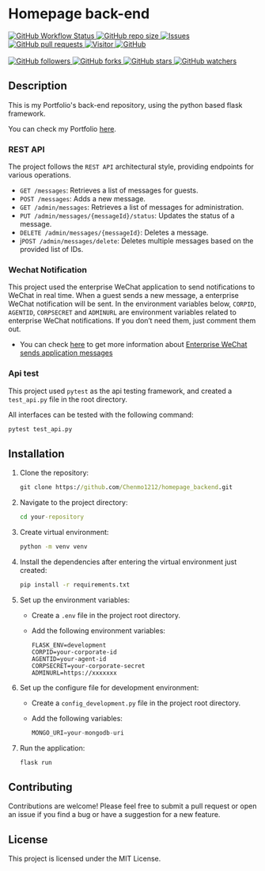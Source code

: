 # Homepage back-end

<p>
    <a href="https://www.chenmo1212.cn?f=github-backend" target="_blank">
        <img alt="GitHub Workflow Status" src="https://img.shields.io/badge/Backend-Portfolio's--backend-orange">
    </a>
    <a href="https://github.com/Chenmo1212/homepage_backend" target="_blank">
        <img alt="GitHub repo size" src="https://img.shields.io/github/repo-size/Chenmo1212/homepage_backend">
    </a>
    <a href="https://github.com/Chenmo1212/homepage_backend/issues" target="_blank">
        <img alt="Issues" src="https://img.shields.io/github/issues/Chenmo1212/homepage_backend" />
    </a>
    <a href="https://github.com/Chenmo1212/homepage_backend/pulls" target="_blank">
        <img alt="GitHub pull requests" src="https://img.shields.io/github/issues-pr/Chenmo1212/homepage_backend" />
    </a>
    <!-- https://github.com/antonkomarev/github-profile-views-counter -->
    <a href="/">
        <img src="https://komarev.com/ghpvc/?username=chenmo1212-homepage-backend&label=Visitors&base=200" alt="Visitor" />
    </a>
    <a href="https://github.com/Chenmo1212/homepage_backend" target="_blank">
        <img alt="GitHub" src="https://img.shields.io/github/license/Chenmo1212/homepage_backend">
    </a>
<br/>
<br/>
    <a href="https://github.com/Chenmo1212/homepage_backend" target="_blank">
        <img alt="GitHub followers" src="https://img.shields.io/github/followers/pudongping?style=social">
    </a>
    <a href="https://github.com/Chenmo1212/homepage_backend" target="_blank">
        <img alt="GitHub forks" src="https://img.shields.io/github/forks/Chenmo1212/homepage_backend?style=social">
    </a>
    <a href="https://github.com/Chenmo1212/homepage_backend" target="_blank">
        <img alt="GitHub stars" src="https://img.shields.io/github/stars/Chenmo1212/homepage_backend?style=social">
    </a>
    <a href="https://github.com/Chenmo1212/homepage_backend" target="_blank">
        <img alt="GitHub watchers" src="https://img.shields.io/github/watchers/Chenmo1212/homepage_backend?style=social">
    </a>
</p>

## Description

This is my Portfolio's back-end repository, using the python based flask framework.

You can check my Portfolio [here](https://www.chenmo1212.cn?f=github-backend).

### REST API

The project follows the `REST API` architectural style, providing endpoints for various operations.

- `GET /messages`: Retrieves a list of messages for guests.
- `POST /messages`: Adds a new message.
- `GET /admin/messages`: Retrieves a list of messages for administration.
- `PUT /admin/messages/{messageId}/status`: Updates the status of a message.
- `DELETE /admin/messages/{messageId}`: Deletes a message.
- j`POST /admin/messages/delete`: Deletes multiple messages based on the provided list of IDs.

### Wechat Notification

This project used the enterprise WeChat application to send notifications to WeChat in real time. When a guest sends a new message, a enterprise WeChat notification will be sent. In the environment variables below, `CORPID`, `AGENTID`, `CORPSECRET` and `ADMINURL` are environment variables related to enterprise WeChat notifications. If you don’t need them, just comment them out.

- You can check [here](https://developer.work.weixin.qq.com/document/path/90236) to get more information about [Enterprise WeChat sends application messages](https://developer.work.weixin.qq.com/document/path/90236)

### Api test

This project used `pytest` as the api testing framework, and created a `test_api.py` file in the root directory.

All interfaces can be tested with the following command:

```cmd
pytest test_api.py
```

## Installation

1. Clone the repository:

   ```cmd
   git clone https://github.com/Chenmo1212/homepage_backend.git
   ```

2. Navigate to the project directory:

   ```cmd
   cd your-repository
   ```

3. Create virtual environment:

   ```cmd
   python -m venv venv
   ```

4. Install the dependencies after entering the virtual environment just created:

   ```cmd
   pip install -r requirements.txt
   ```

5. Set up the environment variables:

   - Create a `.env` file in the project root directory. 

   - Add the following environment variables:  

     ```
     FLASK_ENV=development
     CORPID=your-corporate-id
     AGENTID=your-agent-id
     CORPSECRET=your-corporate-secret
     ADMINURL=https://xxxxxxx
     ```

6. Set up the configure file for development environment:

   - Create a `config_development.py` file in the project root directory. 

   - Add the following variables:  

     ```python
     MONGO_URI=your-mongodb-uri
     ```

7. Run the application:

   ```cmd
   flask run
   ```

## Contributing
Contributions are welcome! Please feel free to submit a pull request or open an issue if you find a bug or have a suggestion for a new feature.

## License
This project is licensed under the MIT License.
